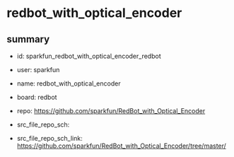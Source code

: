 # redbot_with_optical_encoder
 
## summary 
* id: sparkfun_redbot_with_optical_encoder_redbot
* user: sparkfun
* name: redbot_with_optical_encoder
* board: redbot
* repo: https://github.com/sparkfun/RedBot_with_Optical_Encoder



* src_file_repo_sch: 
* src_file_repo_sch_link: https://github.com/sparkfun/RedBot_with_Optical_Encoder/tree/master/




